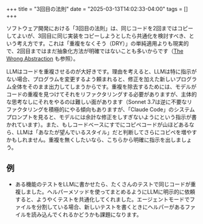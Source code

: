
+++
title = "3回目の法則"
date = "2025-03-13T14:02:33-04:00"
tags = []
+++

ソフトウェア開発における「3回目の法則」は、同じコードを2回まではコピーしてよいが、3回目に同じ実装をコピーしようとしたら共通化を検討すべき、という考え方です。これは「重複をなくそう（DRY）」の単純適用よりも現実的で、2回目まではまだ抽象化方法が明確ではないことも多いからです（[The Wrong Abstraction](https://sandimetz.com/blog/2016/1/20/the-wrong-abstraction) も参照）。

LLMはコードを重複させるのが大好きです。理由を考えると、LLMは特に指示がない場合、プログラムを変更するよう頼まれると、修正を加えた新しいプログラム全体をそのまま出力してしまうからです。重複を除去するためには、モデルがコードの重複を見つけてそれをリファクタリングする必要がありますが、主体的な思考なしにそれをやるのは難しい面があります（Sonnet 3.7は逆に不要なリファクタリングを積極的にやる傾向もありますが、「Claude Code」のシステムプロンプトを見ると、モデルには余計な修正をしすぎないようにという指示が書かれています）。また、もしコードベースにすでにコピペコードが山ほどあるなら、LLMは「あなたが望んでいるスタイル」だと判断してさらにコピペを増やすかもしれません。重複を無くしたいなら、こちらから明確に指示を出しましょう。

## 例

- ある機能のテストをLLMに書かせたら、たくさんのテストで同じコードが重複しました。ヘルパーメソッドを使ってまとめるようにLLMに明示的に依頼すると、ようやくテストを共通化してくれました。エージェントモードでファイルを分割している場合、新しいテストを書くときにヘルパーがあるファイルを読み込んでくれるかどうかも課題になります。

